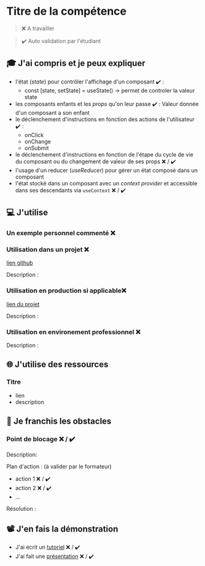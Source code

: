 # Titre de la compétence

> ❌ A travailler

> ✔️ Auto validation par l'étudiant

## 🎓 J'ai compris et je peux expliquer

- l'état (_state_) pour contrôler l'affichage d'un composant ✔️ :
  - const [state, setState] = useState() -> permet de controler la valeur state
- les composants enfants et les _props_ qu'on leur passe ✔️ : Valeur donnée d'un composant a son enfant
- le déclenchement d'instructions en fonction des actions de l'utilisateur ✔️ :
   - onClick
   - onChange
   - onSubmit
- le déclenchement d'instructions en fonction de l'étape du cycle de vie du composant ou du changement de valeur de ses props ❌ / ✔️
- l'usage d'un reducer (_useReducer_) pour gérer un état composé dans un composant
- l'état stocké dans un composant avec un _context provider_ et accessible dans ses descendants via `useContext` ❌ / ✔️

## 💻 J'utilise

### Un exemple personnel commenté ❌ 

### Utilisation dans un projet ❌ 

[lien github](...)

Description :

### Utilisation en production si applicable❌ 

[lien du projet](...)

Description :

### Utilisation en environement professionnel ❌ 

Description :

## 🌐 J'utilise des ressources

### Titre

- lien
- description

## 🚧 Je franchis les obstacles

### Point de blocage ❌ / ✔️

Description:

Plan d'action : (à valider par le formateur)

- action 1 ❌ / ✔️
- action 2 ❌ / ✔️
- ...

Résolution :

## 📽️ J'en fais la démonstration

- J'ai ecrit un [tutoriel](...) ❌ / ✔️
- J'ai fait une [présentation](...) ❌ / ✔️
